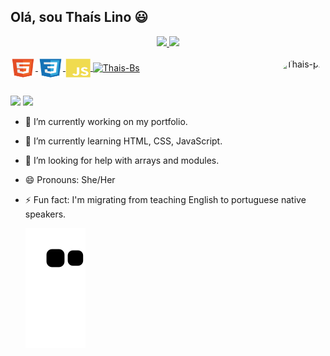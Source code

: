 ## Olá, sou Thaís Lino 😃
<div align="center">
  <a href="https://github.com/ThaisSLino">
  <img height="170em" src="https://github-readme-stats.vercel.app/api?username=ThaisSLino&show_icons=true&theme=ocean-dark&include_all_commits=true&count_private=true"/>
  <img height="170em" src="https://github-readme-stats.vercel.app/api/top-langs/?username=ThaisSLino&layout=compact&langs_count=7&theme=ocean-dark"/>
</div>
<div style="display: inline_block"><br>
  <img align="center" alt="Thais-HTML" height="30" width="40" src="https://raw.githubusercontent.com/devicons/devicon/master/icons/html5/html5-original.svg">
  <img align="center" alt="Thais-CSS" height="30" width="40" src="https://raw.githubusercontent.com/devicons/devicon/master/icons/css3/css3-original.svg">
  <img align="center" alt="Thais-Js" height="30" width="40" src="https://raw.githubusercontent.com/devicons/devicon/master/icons/javascript/javascript-plain.svg">
  <img align="center" alt="Thais-Bs" height="30" width="40" src="https://cdn.jsdelivr.net/gh/devicons/devicon/icons/bootstrap/bootstrap-plain.svg">
  
  <img align="right" alt="Thais-pic" height="150" style="border-radius:50px;" src="https://cdn.discordapp.com/attachments/607016262672973854/921423263639408650/WhatsApp_Image_2021-10-02_at_19.34.21.jpeg">
</div>
  
  ##

<div> 
  <a href = "mailto:thaisslino@gmail.com"><img src="https://img.shields.io/badge/-Gmail-%23333?style=for-the-badge&logo=gmail&logoColor=white" target="_blank"></a>
  <a href="https://www.linkedin.com/in/thais-dos-santos-lino/" target="_blank"><img src="https://img.shields.io/badge/-LinkedIn-%230077B5?style=for-the-badge&logo=linkedin&logoColor=white" target="_blank"></a> 
</div>
  
- 🔭 I’m currently working on my portfolio.
- 🌱 I’m currently learning HTML, CSS, JavaScript.
- 🤔 I’m looking for help with arrays and modules.
- 😄 Pronouns: She/Her
- ⚡ Fun fact: I'm migrating from teaching English to portuguese native speakers.

  ![Snake animation](https://github.com/rafaballerini/rafaballerini/blob/output/github-contribution-grid-snake.svg)
